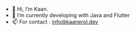 - 👋 Hi, I’m Kaan.
- 🌱 I’m currently developing with Java and Flutter
- 📫 For contact : info@kaanerol.dev

<!---
kaanerol92/kaanerol92 is a ✨ special ✨ repository because its `README.md` (this file) appears on your GitHub profile.
You can click the Preview link to take a look at your changes.
--->
